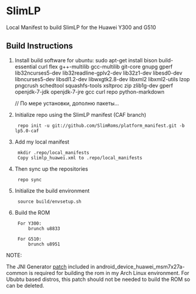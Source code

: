 SlimLP
================

Local Manifest to build SlimLP for the Huawei Y300 and G510

Build Instructions
-----------------------------------------------------------------------------
1. Install build software for ubuntu:
		sudo apt-get install bison build-essential curl flex g++-multilib gcc-multilib git-core gnupg gperf lib32ncurses5-dev lib32readline-gplv2-dev lib32z1-dev libesd0-dev libncurses5-dev libsdl1.2-dev libwxgtk2.8-dev libxml2 libxml2-utils lzop pngcrush schedtool squashfs-tools xsltproc zip zlib1g-dev gperf openjdk-7-jdk openjdk-7-jre gcc curl repo python-markdown

	// По мере установки, дополню пакеты...

2. Initialize repo using the SlimLP manifest (CAF branch)
    
		repo init -u git://github.com/SlimRoms/platform_manifest.git -b lp5.0-caf

3. Add my local manifest

		mkdir .repo/local_manifests
		Copy slimlp_huawei.xml to .repo/local_manifests

4. Then sync up the repositories

		repo sync

5. Initialize the build environment

		source build/envsetup.sh
    
6. Build the ROM

		For Y300:
			brunch u8833
		
		For G510:
			brunch u8951

NOTE:
   
   The JNI Generator [patch] included in android_device_huawei_msm7x27a-common is required for building the rom in my Arch Linux environment.
   For Ububtu based distros, this patch should not be needed to build the ROM so can be deleted.

[patch]:https://github.com/SlimLP-Y300/android_device_huawei_msm7x27a-common/blob/lp5.0/patches/external_chromium_org/0001-Fix-JNI-Generator.patch
